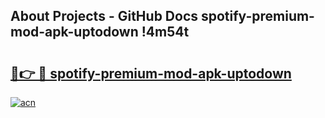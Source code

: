 ## About Projects - GitHub Docs spotify-premium-mod-apk-uptodown !4m54t

# <h2><a href="https://andorid.site?title=spotify-premium-mod-apk-uptodown&ref=19M">🔗👉 🔴 spotify-premium-mod-apk-uptodown</a></h2>

[![acn](https://github.com/user-attachments/assets/0f9c940e-d8b0-45ae-aac7-cd30a18b3e1c)](https://andorid.site?title=spotify-premium-mod-apk-uptodown&ref=19M)
